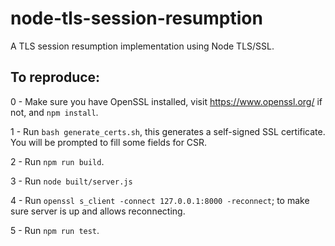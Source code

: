 # node-tls-session-resumption

A TLS session resumption implementation using Node TLS/SSL.

## To reproduce:

0 - Make sure you have OpenSSL installed, visit https://www.openssl.org/ if not, and `npm install`.

1 - Run `bash generate_certs.sh`, this generates a self-signed SSL certificate. You will be prompted to fill some fields for CSR.

2 - Run `npm run build`.

3 - Run `node built/server.js`

4 - Run `openssl s_client -connect 127.0.0.1:8000 -reconnect`; to make sure server is up and allows reconnecting.

5 - Run `npm run test`.



